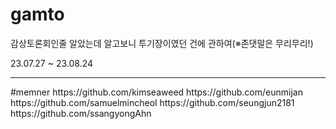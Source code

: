 # gamto
 감상토론회인줄 알았는데 알고보니 투기장이였던 건에 관하여(※존댓말은 무리무리!)

 23.07.27 ~ 23.08.24


<hr>
#memner
https://github.com/kimseaweed
https://github.com/eunmijan
https://github.com/samuelmincheol
https://github.com/seungjun2181
https://github.com/ssangyongAhn
